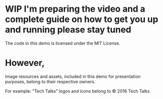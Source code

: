 # WIP I'm preparing the video and a complete guide on how to get you up and running please stay tuned

The code in this demo is licensed under the MIT License.

# However,

Image resources and assets, included in this demo for presentation purposes, belong
to their respective owners.

For example:
"Tech Talks" logos and icons belong to © 2016 Tech Talks
